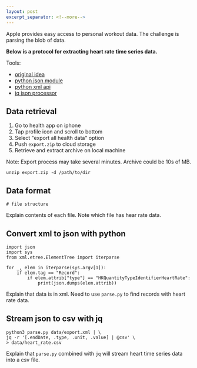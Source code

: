 ```yaml
---
layout: post
excerpt_separator: <!--more-->
---
```


Apple provides easy access to personal workout data. The challenge is parsing the blob of data.

**Below is a protocol for extracting heart rate time series data.**

Tools:

- [original idea](https://gist.github.com/hoffa/936db2bb85e134709cd263dd358ca309)
- [python json module](https://docs.python.org/3/library/json.html?highlight=json#module-json)
- [python xml api](https://docs.python.org/3/library/xml.etree.elementtree.html)
- [jq json processor](https://stedolan.github.io/jq/)

## Data retrieval

1. Go to health app on iphone
2. Tap profile icon and scroll to bottom
3. Select "export all health data" option
4. Push `export.zip` to cloud storage
5. Retrieve and extract archive on local machine

Note: Export process may take several minutes. Archive could be 10s of MB.

```
unzip export.zip -d /path/to/dir
```

## Data format

```
# file structure
```

Explain contents of each file. Note which file has hear rate data.

## Convert xml to json with python

```
import json
import sys
from xml.etree.ElementTree import iterparse

for _, elem in iterparse(sys.argv[1]):
    if elem.tag == "Record":
        if elem.attrib["type"] == "HKQuantityTypeIdentifierHeartRate":
            print(json.dumps(elem.attrib))
```

Explain that data is in xml. Need to use `parse.py` to find records with heart rate data.

## Stream json to csv with jq

```
python3 parse.py data/export.xml | \
jq -r '[.endDate, .type, .unit, .value] | @csv' \
> data/heart_rate.csv
```

Explain that `parse.py` combined with `jq` will stream heart time series data into a csv file.
